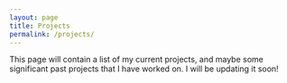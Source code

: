 ```yaml
---
layout: page
title: Projects
permalink: /projects/
---
```


This page will contain a list of my current projects, and maybe some significant past projects that I have worked on. I will be updating it soon!
